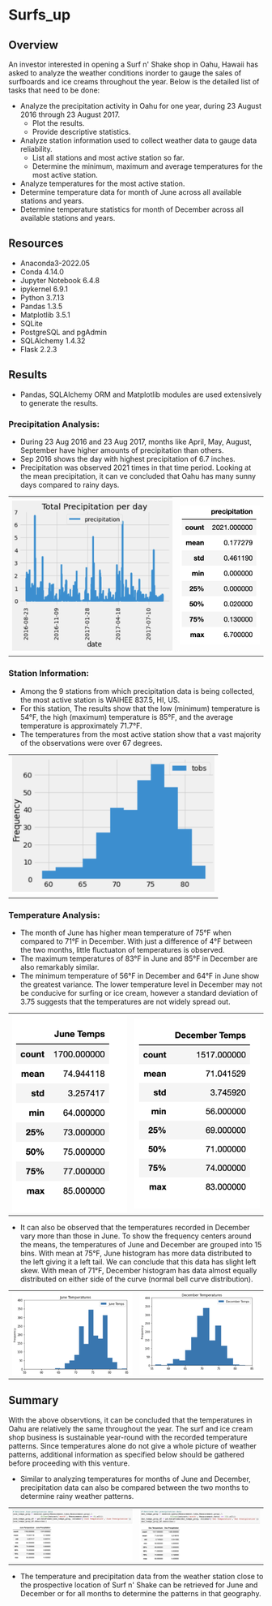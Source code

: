 # Surfs_up

## Overview

An investor interested in opening a Surf n' Shake shop in Oahu, Hawaii has asked to analyze the weather conditions inorder to gauge the sales of surfboards and ice creams throughout the year. Below is the detailed list of tasks that need to be done:
- Analyze the precipitation activity in Oahu for one year, during 23 August 2016 through 23 August 2017.
  - Plot the results.
  - Provide descriptive statistics.
- Analyze station information used to collect weather data to gauge data reliability.
  - List all stations and most active station so far.
  - Determine the minimum, maximum and average temperatures for the most active station.
- Analyze temperatures for the most active station.
- Determine temperature data for month of June across all available stations and years.
- Determine temperature statistics for month of December across all available stations and years.

## Resources

- Anaconda3-2022.05
- Conda 4.14.0
- Jupyter Notebook 6.4.8
- ipykernel 6.9.1
- Python 3.7.13
- Pandas 1.3.5
- Matplotlib 3.5.1
- SQLite
- PostgreSQL and pgAdmin
- SQLAlchemy 1.4.32
- Flask 2.2.3


## Results
- Pandas, SQLAlchemy ORM and Matplotlib modules are used extensively to generate the results. 

### Precipitation Analysis:

- During 23 Aug 2016 and 23 Aug 2017, months like April, May, August, September have higher amounts of precipitation than others. 
- Sep 2016 shows the day with highest precipitation of 6.7 inches.
- Precipitation was observed 2021 times in that time period. Looking at the mean precipitation, it can ve concluded that Oahu has many sunny days compared to rainy days.
<table align="center">
<tr>
<td><img src="Resources/Prcp_Oahu.png" width="400"/></td>
<td><img src="Resources/Prcp_sts.png" width="200"/></td>
</tr>
</table>

### Station Information: 

- Among the 9 stations from which precipitation data is being collected, the most active station is WAIHEE 837.5, HI, US. 
- For this station, The results show that the low (minimum) temperature is 54°F, the high (maximum) temperature is 85°F, and the average temperature is approximately 71.7°F. 
- The temperatures from the most active station show that a vast majority of the observations were over 67 degrees.  

<table align="center"><tr><td><img src="Resources/Temps_obs.png" width="400"/></td></tr></table>

### Temperature Analysis:

- The month of June has higher mean temperature of 75°F when compared to 71°F in December. With just a difference of 4°F between the two months, little fluctuaton of temperatures is observed.
- The maximum temperatures of 83°F in June and 85°F in December are also remarkably similar.
- The minimum temperature of 56°F in December and 64°F in June show the greatest variance. The lower temperature level in December may not be conducive for surfing or ice cream, however a standard deviation of 3.75 suggests that the temperatures are not widely spread out. 
<table align="center"><tr>
<td><img src="Resources/Jun_sts.png" width="250"/></td>
<td><img src="Resources/Dec_sts.png" width="275"/></td>
</tr></table>

- It can also be observed that the temperatures recorded in December vary more than those in June. To show the frequency centers around the means, the temperatures of June and December are grouped into 15 bins. With mean at 75°F, June histogram has more data distributed to the left giving it a left tail. We can conclude that this data has slight left skew. With mean of 71°F, December histogram has data almost equally distributed on either side of the curve (normal bell curve distribution). 
<table align="center">
<tr>
<td><img src="Resources/Temps_jun.png" width="400"/></td>
<td><img src="Resources/Temps_dec.png" width="400"/></td>
</tr>
</table>

## Summary

With the above observtions, it can be concluded that the temperatures in Oahu are relatively the same throughout the year. The surf and ice cream shop business is sustainable year-round with the recorded temperature patterns. Since temperatures alone do not give a whole picture of weather patterns, additional information as specified below should be gathered before proceeding with this venture. 

- Similar to analyzing temperatures for months of June and December, precipitation data can also be compared between the two months to determine rainy weather patterns.
<table align="center">
<tr>
<td><img src="Resources/Prcp_jun.png" width="400"/></td>
<td><img src="Resources/Prcp_dec.png" width="400"/></td>
</tr>
</table>

- The temperature and precipitation data from the weather station close to the prospective location of Surf n' Shake can be retrieved for June and December or for all months to determine the patterns in that geography. 

